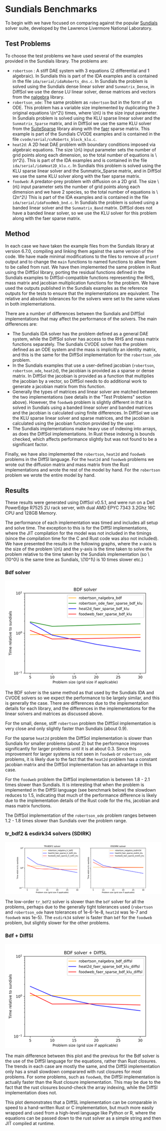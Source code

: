 # Sundials Benchmarks

To begin with we have focused on comparing against the popular [Sundials](https://github.com/LLNL/sundials) solver suite, developed by the Lawrence Livermore National Laboratory. 

## Test Problems
To choose the test problems we have used several of the examples provided in the Sundials library. The problems are:
- `robertson` : A stiff DAE system with 3 equations (2 differential and 1 algebraic). In Sundials this is part of the IDA examples 
  and is contained in the file `ida/serial/idaRoberts_dns.c`. In Sundials the problem is solved using the Sundials dense linear solver and `Sunmatrix_Dense`, in DiffSol we use the
  dense LU linear solver, dense matrices and vectors from the [nalgebra](https://nalgebra.org) library.
- `robertson_ode`: The same problem as `robertson` but in the form of an ODE. This problem has a variable size implemented 
  by duplicating the 3 original equations \\(n^2\\) times, where \\(n\\) is the size input parameter. In Sundials problem is solved using the KLU sparse linear solver and the `Sunmatrix_Sparse` matrix, and in DiffSol we use the
  same KLU solver from the [SuiteSparse](https://github.com/DrTimothyAldenDavis/SuiteSparse) library along with the [faer](https://github.com/sarah-ek/faer-rs) sparse matrix. 
  This example is part of the Sundials CVODE examples and is contained in the file `cvode/serial/cvRoberts_block_klu.c`.
- `heat2d`: A 2D heat DAE problem with boundary conditions imposed via algebraic equations. The size \\(n\\) input parameter sets the number of grid points along each dimension, so the
  total number of equations is \\(n^2\\). This is part of the IDA examples and is contained in the file `ida/serial/idaHeat2D_klu.c`. 
  In Sundials this problem is solved using the KLU sparse linear solver and the Sunmatrix_Sparse matrix, and in DiffSol we use the same KLU solver along with the faer sparse matrix.
- `foodweb`: A predator-prey problem with diffusion on a 2D grid. The size \\(n\\) input parameter sets the number of grid points along each dimension and we have 2 species, so the
  total number of equations is \\(2n^2\\) This is part of the IDA examples and is contained in the file `ida/serial/idaFoodWeb_bnd.c`.
  In Sundials the problem is solved using a banded linear solver and the `Sunmatrix_Band` matrix. DiffSol does not have a banded linear solver, so we use the KLU solver for this problem along with the faer sparse matrix.

## Method

In each case we have taken the example files from the Sundials library at version 6.7.0, compiling and linking them against the same version of the code. 
We have made minimal modifications to the files to remove all `printf` output and to change the `main` functions to named functions to allow them to be called from rust.
We have then implemented the same problem in Rust using the DiffSol library, porting the residual functions defined in the Sundials examples to DiffSol-compatible functions representing the RHS, mass matrix and jacobian multiplication functions for the problem.
We have used the outputs published in the Sundials examples as the reference outputs for the tests to ensure that the implementations are equivalent. 
The relative and absolute tolerances for the solvers were set to the same values in both implementations.

There are a number of differences between the Sundials and DiffSol implementations that may affect the performance of the solvers. The main differences are:
- The Sundials IDA solver has the problem defined as a general DAE system, while the DiffSol solver has access to the RHS and mass matrix functions separately.
  The Sundials CVODE solver has the problem defined as an ODE system and the mass is implicitly an identity matrix, and this is the same for the DiffSol implementation for the `robertson_ode` problem. 
- In the Sundials examples that use a user-defined jacobian (`robertson`, `robertson_ode`, `heat2d`), the jacobian is provided as a sparse or dense matrix. In DiffSol the jacobian is provided as a function that multiplies the jacobian by a vector,
  so DiffSol needs to do additional work to generate a jacobian matrix from this function.
- Generally the types of matrices and linear solver are matched between the two implementations (see details in the "Test Problems" section above). However, the `foodweb` problem is slightly different in that 
  it is solved in Sundials using a banded linear solver and banded matrices and the jacobian is calculated using finite differences.
  In DiffSol we use the KLU sparse linear solver and sparse matrices, and the jacobian is calculated using the jacobian function provided by the user.
- The Sundials implementations make heavy use of indexing into arrays, as does the DiffSol implementations. In Rust these indexing is bounds checked, which affects performance slightly but was not found to be a significant factor. 

Finally, we have also implemented the `robertson`, `heat2d` and `foodweb`
problems in the DiffSl language. For the `heat2d` and `foodweb` problems we
wrote out the diffusion matrix and mass matrix from the Rust implementations and
wrote the rest of the model by hand. For the `robertson` problem we wrote the
entire model by hand. 

## Results

These results were generated using DiffSol v0.5.1, and were run on a Dell PowerEdge R7525 2U rack server, with dual AMD EPYC 7343 3.2Ghz 16C CPU and 128GB Memory.

The performance of each implementation was timed and includes all setup and solve time. The exception to this is for the DiffSl implementations, where the JIT compilation for the model was not included in the timings 
(since the compilation time for the C and Rust code was also not included). 
We have presented the results in the following graphs, where the x-axis is the size of the problem \\(n\\) and the y-axis is the time taken to solve the problem relative to the time taken by the Sundials implementation 
(so \\(10^0\\) is the same time as Sundials, \\(10^1\\) is 10 times slower etc.)

### Bdf solver


![Bdf](./images/benchmarks/bench_bdf.svg)

The BDF solver is the same method as that used by the Sundials IDA and CVODE solvers so we expect the performance to be largely similar, and this is generally the case.
There are differences due to the implementation details for each library, and the differences in the implementations for the linear solvers and matrices as discussed above.

For the small, dense, stiff `robertson` problem the DiffSol implementation is very close and only slightly faster than Sundials (about 0.9).

For the sparse `heat2d` problem the DiffSol implementation is slower than Sundials for smaller problems (about 2) but the performance improves significantly for larger problems until it is at about 0.3.
Since this improvement for larger systems is not seen in `foodweb` or `robertson_ode` problems, it is likely due to the fact that the `heat2d` problem has a constant jacobian matrix and the DiffSol implementation has an advantage in this case.

For the `foodweb` problem the DiffSol implementation is between 1.8 - 2.1 times slower than Sundials. It is interesting that when the problem is implemented in the DiffSl language (see benchmark below) the slowdown reduces to 1.5, indicating
that much of the performance difference is likely due to the implementation details of the Rust code for the rhs, jacobian and mass matrix functions.

The DiffSol implementation of the `robertson_ode` problem ranges between 1.2 - 1.8 times slower than Sundials over the problem range.

### tr_bdf2 & esdirk34 solvers (SDIRK)

![Sdirk](./images/benchmarks/bench_tr_bdf2_esdirk.svg)

The low-order `tr_bdf2` solver is slower than the `bdf` solver for all the problems, perhaps due to the generally tight tolerances used (`robertson` and `robertson_ode` have tolerances of 1e-6-1e-8, `heat2d` was 1e-7 and `foodweb` was 1e-5). The `esdirk34` solver is faster than `bdf` for the `foodweb` problem, but slightly slower for the other problems.


### Bdf + DiffSl

![Bdf + DiffSl](./images/benchmarks/bench_bdf_diffsl.svg)

The main difference between this plot and the previous for the Bdf solver is the use of the DiffSl language for the equations, rather than Rust closures. 
The trends in each case are mostly the same, and the DiffSl implementation only has a small slowdown comparared with rust closures for most problems. For some problems, such as `foodweb`, the DiffSl implementation is actually faster than the Rust closure implementation.
This may be due to the fact that the rust closures bound-check the array indexing, while the DiffSl implementation does not.

This plot demonstrates that a DiffSL implementation can be comparable in speed to a hand-written Rust or C implementation, but much more easily wrapped and used from a high-level language like Python or R, where the equations can be passed down
to the rust solver as a simple string and then JIT compiled at runtime.